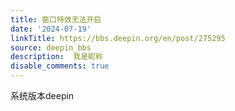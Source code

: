 ```yaml
---
title: 窗口特效无法开启
date: '2024-07-19'
linkTitle: https://bbs.deepin.org/en/post/275295
source: deepin_bbs
description:  我是昵称 
disable_comments: true
---
```

系统版本deepin
